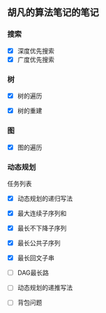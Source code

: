 ## 胡凡的算法笔记的笔记

### 搜索
* [x] 深度优先搜索
* [x] 广度优先搜索

### 树
* [x] 树的遍历
* [x] 树的重建


### 图
* [x] 图的遍历










### 动态规划
任务列表
* [x] 动态规划的递归写法
* [x] 最大连续子序列和
* [x] 最长不下降子序列
* [x] 最长公共子序列

* [x] 最长回文子串
* [ ] DAG最长路
* [ ] 动态规划的递推写法 
* [ ] 背包问题